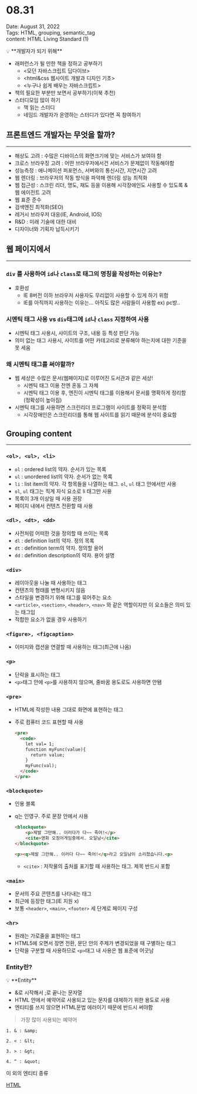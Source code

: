 # 08.31

Date: August 31, 2022<br>
Tags: HTML, grouping, semantic_tag<br>
content:  HTML Living Standard (1)


<aside>
💡 **개발자가 되기 위해**

- 래퍼런스가 될 만한 책을 정하고 공부하기
    - <모던 자바스크립트 딥다이브>
    - <html&css 웹사이트 개발과 디자인 기초>
    - <누구나 쉽게 배우는 자바스크립트>
- 책의 필요한 부분만 보면서 공부하기(이북 추천)
- 스터디모임 많이 하기
    - 책 읽는 스터디
    - 네임드 개발자가 운영하는 스터디가 있다면 꼭 참여하기
</aside>

## 프론트엔드 개발자는 무엇을 할까?

---

- 해상도 고려 : 수많은 디바이스의 화면크기에 맞는 서비스가 보여야 함
- 크로스 브라우징 고려 : 어떤 브라우저에서건 서비스가 문제없이 작동해야함
- 성능측정 : 애니메이션 퍼포먼스, 서버와의 통신시간, 지연시간 고려
- 웹 렌더링 : 브라우저의 작동 방식을 파악해 렌더링 성능 최적화
- 웹 접근성 : 스크린 리더, 명도, 채도 등을 이용해 시각장애인도 사용할 수 있도록 & 웹 에이전트 고려
- 웹 표준 준수
- 검색엔진 최적화(SEO)
- 레거시 브라우저 대응(IE, Android, IOS)
- R&D : 미래 기술에 대한 대비
- 디자이너와 기획자 납득시키기

## 웹 페이지에서

---

### `div` 를 사용하여 `id`나 `class`로 태그의 명칭을 작성하는 이유는?

- 호환성
    - IE 8버전 이하 브라우저 사용자도 무리없이 사용할 수 있게 하기 위함
    - IE를 아직까지 사용하는 이유는… 아직도 많은 사람들이 사용함 ex) pc방..
    

### 시멘틱 태그 사용 vs `div`태그에 `id`나 `class` 지정하여 사용

- 시멘틱 태그 사용시, 사이트의 구조, 내용 등 특성 판단 가능
- 의미 없는 태그 사용시, 사이트를 어떤 카테고리로 분류해야 하는지에 대한 기준을 못 세움

### 왜 시멘틱 태그를 써야할까?

- 웹 세상은 수많은 문서(웹페이지)로 이루어진 도서관과 같은 세상!
    - 시멘틱 태그 이용 전엔 혼동 그 자체
    - 시멘틱 태그 이용 후, 엔진이 시멘틱 태그를 이용해서 문서를 명확하게 정리함(정확성이 높아짐)
- 시멘틱 태그를 사용하면 스크린리더 프로그램이 사이트를 정확히 분석함
    - 시각장애인은 스크린리더를 통해 웹 사이트를 읽기 때문에 분석이 중요함

## Grouping content

---

### `<ol>, <ul>, <li>`

- `ol` : ordered list의 약자. 순서가 있는 목록
- `ul` : unordered list의 약자. 순서가 없는 목록
- `li` : list item의 약자. 각 항목들을 나열하는 태그. `ol`, `ul` 태그 안에서만 사용
- `ol`, `ul` 태그는 직계 자식 요소로 li 태그만 사용
- 목록이 3개 이상일 때 사용 권장
- 페이지 내에서 컨텐츠 전환할 때 사용

### `<dl>, <dt>, <dd>`

- 사전처럼 어떠한 것을 정의할 때 쓰이는 목록
- `dl` : definition list의 약자. 정의 목록
- `dt` : definition term의 약자. 정의할 용어
- `dd` : definition description의 약자. 용어 설명

### `<div>`

- 레이아웃을 나눌 때 사용하는 태그
- 컨텐츠의 형태를 변형시키지 않음
- 스타일을 변경하기 위해 태그를 묶어주는 요소
- `<article>`, `<section>`, `<header>`, `<nav>` 와 같은 역할이지만 이 요소들은 의미 있는 태그임
- 적합한 요소가 없을 경우 사용하기

### `<figure>, <figcaption>`

- 이미지와 캡션을 연결할 때 사용하는 태그(최근에 나옴)

### `<p>`

- 단락을 표시하는 태그
- `<p>`태그 안에 `<p>`를 사용하지 않으며, 줄바꿈 용도로도 사용하면 안됌

### `<pre>`

- HTML에 작성한 내용 그대로 화면에 표현하는 태그
- 주로 컴퓨터 코드 표현할 때 사용
    
    ```html
    <pre>
      <code>
        let val= 1;
        function myFunc(value){
          return value;
        }
        myFunc(val);
      </code>
    </pre>
    ```
    

### `<blockquote>`

- 인용 블록
- q는 인영구. 주로 문장 안에서 사용
    
    ```html
    <blockquote>
        <p>제발 그만해.. 이러다가 다~~ 죽어!</p>
        <cite>영화 오징어게임중에서. 오일남</cite>
    </blockquote>
    
    <p><q>제발 그만해.. 이러다 다~~ 죽어!</q>라고 오일남이 소리쳤습니다.<p>
    ```
    
    - `<cite>` : 저작물의 출처를 표기할 때 사용하는 태그. 제목 반드시 포함
    

### `<main>`

- 문서의 주요 콘텐츠를 나타내는 태그
- 최근에 등장한 태그(IE 지원 x)
- 보통 `<header>`, `<main>`, `<footer>` 세 단계로 페이지 구성

### `<hr>`

- 원래는 가로줄을 표현하는 태그
- HTML5에 오면서 장면 전환, 문단 안의 주제가 변경되었을 때 구별하는 태그
- 단락을 구분할 때 사용하므로 `<p>`태그 내 사용은 웹 표준에 어긋남

### Entity란?

<aside>
💡 **Entity**

- &로 시작해서 ;로 끝나는 문자열
- HTML 안에서 예약어로 사용되고 있는 문자를 대체하기 위한 용도로 사용
- 엔티티를 쓰지 않으면 HTML문법 에러이기 때문에 반드시 써야함

> 가장 많이 사용되는 예약어
> 

```
1. & : &amp;

2. < : &lt;

3. > : &gt;

4. “ : &quot;
```

이 외의 엔티티 종류

[HTML](https://html.spec.whatwg.org/multipage/named-characters.html#named-character-references)

</aside>
